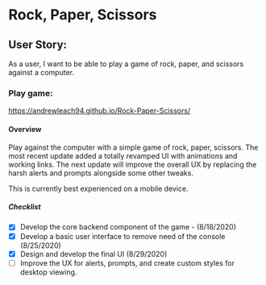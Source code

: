 # Rock, Paper, Scissors
## User Story: 
As a user, I want to be able to play a game of rock, paper, and scissors against a computer.

### Play game:
https://andrewleach94.github.io/Rock-Paper-Scissors/


#### Overview
Play against the computer with a simple game of rock, paper, scissors. The most recent update added a totally revamped UI with animations and working links. The next update will improve the overall UX by replacing the harsh alerts and prompts alongside some other tweaks. 

This is currently best experienced on a mobile device.


##### Checklist

- [x] Develop the core backend component of the game - (8/18/2020)
- [x] Develop a basic user interface to remove need of the console (8/25/2020)
- [x] Design and develop the final UI (8/29/2020)
- [ ] Improve the UX for alerts, prompts, and create custom styles for desktop viewing. 
